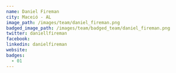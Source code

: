 ```yaml
---
name: Daniel Fireman
city: Maceió - AL
image_path: /images/team/daniel_fireman.png
badged_image_path: /images/team/badged_team/daniel_fireman.png
twitter: daniellfireman
facebook:
linkedin: danielfireman
website:
badges:
  - 01
---
```

